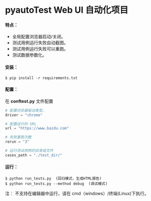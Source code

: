 # pyautoTest Web UI 自动化项目

#### 特点：

* 全局配置浏览器启动/关闭。
* 测试用例运行失败自动截图。
* 测试用例运行失败可以重跑。
* 测试数据参数化。

#### 安装：

```shell
$ pip install -r requirements.txt
```

#### 配置：

在 __conftest.py__ 文件配置

```python
# 配置浏览器驱动类型。
driver = "chrome"

# 配置运行的 URL
url = "https://www.baidu.com"

# 失败重跑次数
rerun = "3"

# 运行测试用例的目录或文件
cases_path = "./test_dir/"
```

#### 运行：

```shell
$ python run_tests.py  (回归模式，生成HTML报告)
$ python run_tests.py --method debug  (调试模式)
```
注： 不支持在编辑器中运行，请在 cmd（windows）/终端(Linux)下执行。
